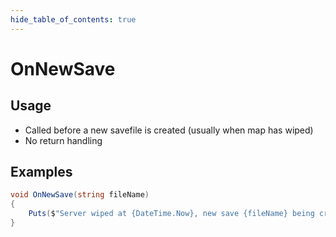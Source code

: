 ```yaml
---
hide_table_of_contents: true
---
```


# OnNewSave

## Usage

* Called before a new savefile is created (usually when map has wiped)
* No return handling

## Examples

```csharp
void OnNewSave(string fileName)
{
    Puts($"Server wiped at {DateTime.Now}, new save {fileName} being created...");
}
```
